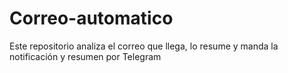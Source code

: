 # Correo-automatico
Este repositorio analiza el correo que llega, lo resume y manda la notificación y resumen por Telegram

